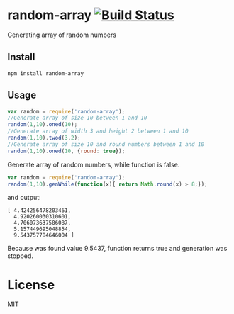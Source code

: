 # random-array [![Build Status](https://travis-ci.org/saromanov/random-array.svg?branch=master)](https://travis-ci.org/saromanov/random-array)
Generating  array of random numbers

## Install
``` npm install random-array ```

## Usage
```javascript
var random = require('random-array');
//Generate array of size 10 between 1 and 10
random(1,10).oned(10);
//Generate array of width 3 and height 2 between 1 and 10
random(1,10).twod(3,2);
//Generate array of size 10 and round numbers between 1 and 10
random(1,10).oned(10, {round: true});
```

Generate array of random numbers, while function is false.
```javascript
var random = require('random-array');
random(1,10).genWhile(function(x){ return Math.round(x) > 8;});
```

and output:
```
[ 4.424256478203461,
  4.920260030310601,
  4.706073637586087,
  5.157449695048854,
  9.543757784646004 ]
```
Because was found value 9.5437, function returns true and generation was stopped.

# License
MIT
